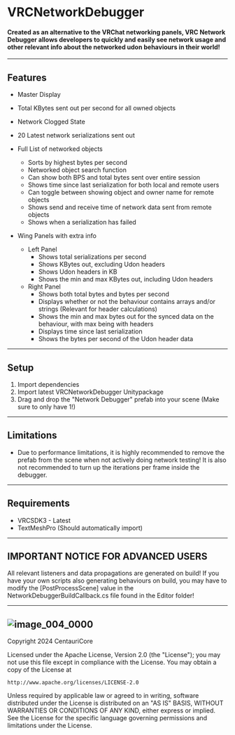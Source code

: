 # VRCNetworkDebugger
#### Created as an alternative to the VRChat networking panels, VRC Network Debugger allows developers to quickly and easily see network usage and other relevant info about the networked udon behaviours in their world!
---
## Features
- Master Display
- Total KBytes sent out per second for all owned objects
- Network Clogged State
- 20 Latest network serializations sent out
- Full List of networked objects
  - Sorts by highest bytes per second
  - Networked object search function
  - Can show both BPS and total bytes sent over entire session
  - Shows time since last serialization for both local and remote users
  - Can toggle between showing object and owner name for remote objects
  - Shows send and receive time of network data sent from remote objects
  - Shows when a serialization has failed

- Wing Panels with extra info
    - Left Panel
        - Shows total serializations per second
        - Shows KBytes out, excluding Udon headers
        - Shows Udon headers in KB
        - Shows the min and max KBytes out, including Udon headers
    - Right Panel
        - Shows both total bytes and bytes per second
        - Displays whether or not the behaviour contains arrays and/or strings (Relevant for header calculations)
        - Shows the min and max bytes out for the synced data on the behaviour, with max being with headers
        - Displays time since last serialization
        - Shows the bytes per second of the Udon header data
---
## Setup

1) Import dependencies
2) Import latest VRCNetworkDebugger Unitypackage
3) Drag and drop the "Network Debugger" prefab into your scene (Make sure to only have 1!)
---
## Limitations
- Due to performance limitations, it is highly recommended to remove the prefab from the scene when not actively doing network testing! It is also not recommended to turn up the iterations per frame inside the debugger.

---
## Requirements
- VRCSDK3 - Latest
- TextMeshPro (Should automatically import)

---
## IMPORTANT NOTICE FOR ADVANCED USERS

All relevant listeners and data propagations are generated on build! If you have your own scripts also generating behaviours on build, you may have to modify the [PostProcessScene] value in the NetworkDebuggerBuildCallback.cs file found in the Editor folder!

---
![image_004_0000](https://github.com/Centauri2442/VRCNetworkDebugger/assets/28989460/d289e596-5b99-427e-9f7d-29af99791e20)
---
Copyright 2024 CentauriCore

Licensed under the Apache License, Version 2.0 (the "License");
you may not use this file except in compliance with the License.
You may obtain a copy of the License at

    http://www.apache.org/licenses/LICENSE-2.0

Unless required by applicable law or agreed to in writing, software
distributed under the License is distributed on an "AS IS" BASIS,
WITHOUT WARRANTIES OR CONDITIONS OF ANY KIND, either express or implied.
See the License for the specific language governing permissions and
limitations under the License.
